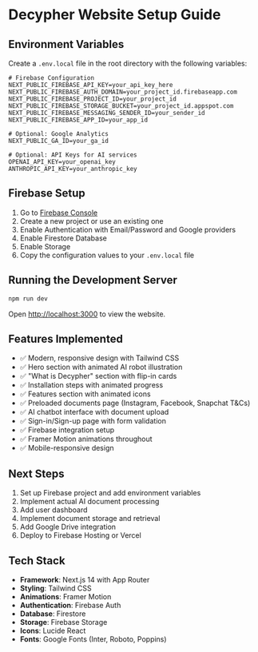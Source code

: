 # Decypher Website Setup Guide

## Environment Variables

Create a `.env.local` file in the root directory with the following variables:

```env
# Firebase Configuration
NEXT_PUBLIC_FIREBASE_API_KEY=your_api_key_here
NEXT_PUBLIC_FIREBASE_AUTH_DOMAIN=your_project_id.firebaseapp.com
NEXT_PUBLIC_FIREBASE_PROJECT_ID=your_project_id
NEXT_PUBLIC_FIREBASE_STORAGE_BUCKET=your_project_id.appspot.com
NEXT_PUBLIC_FIREBASE_MESSAGING_SENDER_ID=your_sender_id
NEXT_PUBLIC_FIREBASE_APP_ID=your_app_id

# Optional: Google Analytics
NEXT_PUBLIC_GA_ID=your_ga_id

# Optional: API Keys for AI services
OPENAI_API_KEY=your_openai_key
ANTHROPIC_API_KEY=your_anthropic_key
```

## Firebase Setup

1. Go to [Firebase Console](https://console.firebase.google.com/)
2. Create a new project or use an existing one
3. Enable Authentication with Email/Password and Google providers
4. Enable Firestore Database
5. Enable Storage
6. Copy the configuration values to your `.env.local` file

## Running the Development Server

```bash
npm run dev
```

Open [http://localhost:3000](http://localhost:3000) to view the website.

## Features Implemented

- ✅ Modern, responsive design with Tailwind CSS
- ✅ Hero section with animated AI robot illustration
- ✅ "What is Decypher" section with flip-in cards
- ✅ Installation steps with animated progress
- ✅ Features section with animated icons
- ✅ Preloaded documents page (Instagram, Facebook, Snapchat T&Cs)
- ✅ AI chatbot interface with document upload
- ✅ Sign-in/Sign-up page with form validation
- ✅ Firebase integration setup
- ✅ Framer Motion animations throughout
- ✅ Mobile-responsive design

## Next Steps

1. Set up Firebase project and add environment variables
2. Implement actual AI document processing
3. Add user dashboard
4. Implement document storage and retrieval
5. Add Google Drive integration
6. Deploy to Firebase Hosting or Vercel

## Tech Stack

- **Framework**: Next.js 14 with App Router
- **Styling**: Tailwind CSS
- **Animations**: Framer Motion
- **Authentication**: Firebase Auth
- **Database**: Firestore
- **Storage**: Firebase Storage
- **Icons**: Lucide React
- **Fonts**: Google Fonts (Inter, Roboto, Poppins)
